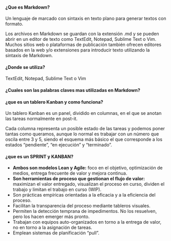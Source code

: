 #### ¿Que es Markdown?

Un lenguaje de marcado con sintaxis en texto plano para generar textos con formato.

Los archivos en Markdown se guardan con la extensión .md y se pueden abrir en un editor de texto como TextEdit, Notepad, Sublime Text o Vim. Muchos sitios web o plataformas de publicación también ofrecen editores basados en la web y/o extensiones para introducir texto utilizando la sintaxis de Markdown.

#### ¿Donde se utiliza?

TextEdit, Notepad, Sublime Text o Vim

#### ¿Cuales son las palabras claves mas utilizadas en Markdown?



#### ¿que es un tablero Kanban y como funciona?

Un tablero Kanban es un panel, dividido en columnas, en el que se anotan las tareas normalmente en post-it.

Cada columna representa un posible estado de las tareas y podemos poner tantas como queramos, aunque lo normal es trabajar con un número que oscila entre 3 y 5, siendo el esquema más básico el que corresponde a los estados “pendiente”, “en ejecución” y “terminado”.

#### ¿que es un SPRINT y KANBAN?

- **Ambos son modelos Lean y Agile:** foco en el objetivo, optimización de medios, entrega frecuente de valor y mejora continua.
- **Son herramientas de proceso que gestionan el flujo de valor:** maximizan el valor entregado, visualizan el proceso en curso, dividen el trabajo y limitan el trabajo en curso (WIP).
- Son prácticas empíricas orientadas a la eficacia y a la eficiencia del proceso.
- Facilitan la transparencia del proceso mediante tableros visuales.
- Permiten la detección temprana de impedimentos. No los resuelven, pero los hacen emerger más pronto.
- Trabajan con equipos auto-organizados en torno a la entrega de valor, no en torno a la asignación de tareas.
- Emplean sistemas de planificación “pull”.
